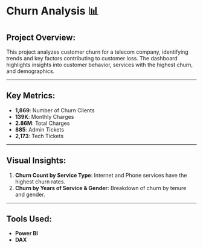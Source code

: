 # Churn Analysis 📊

## Project Overview:
This project analyzes customer churn for a telecom company, identifying trends and key factors contributing to customer loss. The dashboard highlights insights into customer behavior, services with the highest churn, and demographics.

---

## Key Metrics:
- **1,869**: Number of Churn Clients
- **139K**: Monthly Charges
- **2.86M**: Total Charges
- **885**: Admin Tickets
- **2,173**: Tech Tickets

---

## Visual Insights:
1. **Churn Count by Service Type**: Internet and Phone services have the highest churn rates.
2. **Churn by Years of Service & Gender**: Breakdown of churn by tenure and gender.

---

## Tools Used:
- **Power BI**
- **DAX**

